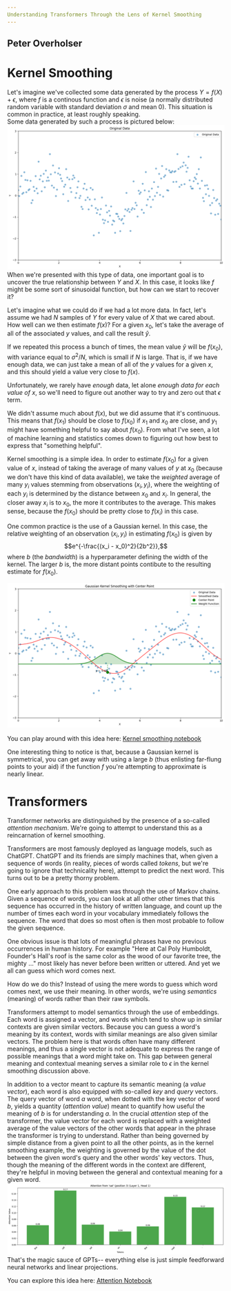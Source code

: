 ```yaml
---
Understanding Transformers Through the Lens of Kernel Smoothing
---
```

Peter Overholser
---




# Kernel Smoothing
 
Let's imagine we've collected some data generated by the process
$Y  = f(X) + \epsilon$, where $f$ is a continous function and $\epsilon$  is noise (a normally distributed random variable with standard deviation $\sigma$ and mean 0).  This situation is common in practice, at least roughly speaking.  
Some data generated by such a process is pictured below:
![Raw Data](data.png)
When we're presented with this type of data, one important goal is to uncover the true relationship between $Y$ and $X$.  In this case, it looks like $f$ might be some sort of sinusoidal function, but how can we start to recover it?

Let's imagine what we could do if we had a lot more data.  In fact, let's assume we had $N$ samples of $Y$ for every value of $X$ that we cared about.  How well can we then estimate $f(x)$?  For a given $x_0$, let's take the average of all of the associated $y$ values, and call the result $\hat{y}$.

If we repeated this process a bunch of times, the mean value $\hat{y}$ will be $f(x_0)$, with variance equal to $\sigma^2/N$, which is small if $N$ is large.  That is, if we have enough data, we can just take a mean of all of the $y$ values for a given $x$, and this should yield a value very close to $f(x)$.

Unfortunately, we rarely have *enough* data, let alone *enough data for each value of* $x$, so we'll need to figure out another way to try and zero out that $\epsilon$ term.

We didn't assume much about $f(x)$, but we did assume that it's continuous.  This means that $f(x_1)$ should be close to $f(x_0)$ if $x_1$ and $x_0$ are close, and $y_1$ might have something helpful to say about $f(x_0)$.  From what I've seen, a lot of machine learning and statistics comes down to figuring out how best to express that "something helpful". 

Kernel smoothing is a simple idea.  In order to estimate $f(x_0)$ for a given value of $x$, instead of taking the average of many values of $y$ at $x_0$ (because we don't have this kind of data available), we take the *weighted* average of many $y_i$ values stemming from observations $(x_i, y_i)$, where the weighting of each $y_i$ is determined by the distance between $x_0$ and $x_i$.  In general, the closer away $x_i$ is to $x_0$, the more it contributes to the average.  This makes sense, because the $f(x_0)$ should be pretty close to $f(x_i)$ in this case.

One common practice is the use of a Gaussian kernel.  In this case, the relative weighting of an observation $(x_i, y_i)$ in estimating $f(x_0)$ is given by $$e^{-\frac{(x_i - x_0)^2}{2b^2}},$$ where $b$ (the *bandwidth*) is a hyperparameter defining the width of the kernel.  The larger $b$ is, the more distant points contibute to the resulting estimate for $f(x_0)$.

![Kernel Smoothed Data](kernel_smoothed.png)

You can play around with this idea here: [Kernel smoothing notebook](https://colab.research.google.com/drive/1y9ks-bhffxS2X_1_0Q1j45TFrlzPJpEC?usp=sharing)

One interesting thing to notice is that, because a Gaussian kernel is symmetrical, you can get away with using a large $b$ (thus enlisting far-flung points to your aid) if the function $f$ you're attempting to approximate is nearly linear.  


# Transformers
Transformer networks are distinguished by the presence of a so-called *attention mechanism*.  We're going to attempt to understand this as a reincarnation of kernel smoothing.  

Transformers are most famously deployed as language models, such as ChatGPT.  ChatGPT and its friends are simply machines that, when given a sequence of words (in reality, pieces of words called *tokens*, but we're going to ignore that technicality here), attempt to predict the next word.  This turns out to be a pretty thorny problem.

One early approach to this problem was through the use of Markov chains.  Given a sequence of words, you can look at all other other times that this sequence has occurred in the history of written language, and count up the number of times each word in your vocabulary immediately follows the sequence.  The word that does so most often is then most probable to follow the given sequence.  

One obvious issue is that lots of meaningful phrases have no previous occurrences in human history.  For example "Here at Cal Poly Humboldt, Founder's Hall's roof is the same color as the wood of our favorite tree, the mighty ..." most likely has never before been written or uttered.  And yet we all can guess which word comes next.

How do we do this?  Instead of using the mere words to guess which word comes next, we use their meaning.  In other words, we're using *semantics* (meaning) of words rather than their raw symbols. 

Transformers attempt to model semantics through the use of embeddings.  Each word is assigned a vector,  and words which tend to show up in similar contexts are given similar vectors.  Because you can guess a word's meaning by its context, words with similar meanings are also given similar vectors.  The problem here is that words often have many different meanings, and thus a single vector is not adequate to express the range of possible meanings that a word might take on.  This gap between general meaning and contextual meaning serves a similar role to $\epsilon$ in the kernel smoothing discussion above.

In addition to a vector meant to capture its semantic meaning (a *value vector*), each word is also equipped with so-called *key* and *query* vectors.  The query vector of word *a* word, when dotted with the key vector of word *b*, yields a quantity (*attention value*) meant to quantify how useful the meaning of *b* is for understanding *a*.  In the crucial *attention* step of the transformer, the value vector for each word is replaced with a weighted average of the value vectors of the other words that appear in the phrase the transformer is trying to understand.  Rather than being governed by simple distance from a given point to all the other points, as in the kernel smoothing example, the weighting is governed by the value of the dot between the given word's query and the other words' key vectors.  Thus, though the meaning of the different words in the context are different, they're helpful in moving between the general and contextual meaning for a given word.
![Attention Scores for "The cat sat on the mat."](attention.png)
That's the magic sauce of GPTs-- everything else is just simple feedforward neural networks and linear projections.

You can explore this idea here: [Attention Notebook](https://colab.research.google.com/drive/1K97THGj9wxRa9jLPtApQWu7XxOLLLEnn?usp=sharing)
